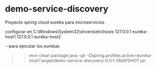 # demo-service-discovery
Proyecto spring cloud eureka para microservicios

configurar en C:\Windows\System32\drivers\etc\hosts
127.0.0.1       eureka-host1
127.0.0.1       eureka-host2

--para ejecutar los eurekas
>>mvn clean package
java -jar -Dspring.profiles.active=eureka-host1 target/demo-service-discovery-0.0.1-SNAPSHOT.jar

